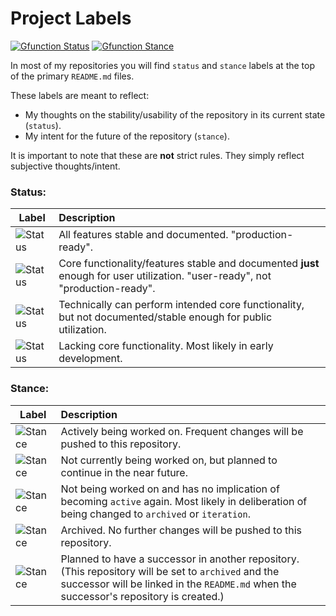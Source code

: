 # Project Labels

[![Gfunction Status](https://img.shields.io/endpoint?url=https%3A%2F%2Fraw.githubusercontent.com%2Frtaylor034%2Fproject-tags%2Fmain%2Ftags%2Fstatus%2Fviable.json)](https://github.com/rtaylor034/project-tags)
[![Gfunction Stance](https://img.shields.io/endpoint?url=https%3A%2F%2Fraw.githubusercontent.com%2Frtaylor034%2Fproject-tags%2Fmain%2Ftags%2Fstance%2Finactive.json)](https://github.com/rtaylor034/project-tags)

In most of my repositories you will find `status` and `stance` labels at the top of the primary `README.md` files.

These labels are meant to reflect:
- My thoughts on the stability/usability of the repository in its current state (`status`).
- My intent for the future of the repository (`stance`).

It is important to note that these are **not** strict rules. They simply reflect subjective thoughts/intent.

### Status:

| Label | Description |
| ---- | :---------- |
| ![Status](https://img.shields.io/endpoint?url=https%3A%2F%2Fraw.githubusercontent.com%2Frtaylor034%2Fproject-tags%2Fmain%2Ftags%2Fstatus%2Fready.json&label=%20) | All features stable and documented. "production-ready". |
| ![Status](https://img.shields.io/endpoint?url=https%3A%2F%2Fraw.githubusercontent.com%2Frtaylor034%2Fproject-tags%2Fmain%2Ftags%2Fstatus%2Fusable.json&label=%20) | Core functionality/features stable and documented **just** enough for user utilization. "user-ready", not "production-ready". |
| ![Status](https://img.shields.io/endpoint?url=https%3A%2F%2Fraw.githubusercontent.com%2Frtaylor034%2Fproject-tags%2Fmain%2Ftags%2Fstatus%2Fviable.json&label=%20) | Technically can perform intended core functionality, but not documented/stable enough for public utilization. |
| ![Status](https://img.shields.io/endpoint?url=https%3A%2F%2Fraw.githubusercontent.com%2Frtaylor034%2Fproject-tags%2Fmain%2Ftags%2Fstatus%2Fnon-viable.json&label=%20) | Lacking core functionality. Most likely in early development. |

### Stance:
| Label | Description |
| ---- | :---------- |
| ![Stance](https://img.shields.io/endpoint?url=https%3A%2F%2Fraw.githubusercontent.com%2Frtaylor034%2Fproject-tags%2Fmain%2Ftags%2Fstance%2Factive.json&label=%20) | Actively being worked on. Frequent changes will be pushed to this repository. |
| ![Stance](https://img.shields.io/endpoint?url=https%3A%2F%2Fraw.githubusercontent.com%2Frtaylor034%2Fproject-tags%2Fmain%2Ftags%2Fstance%2Fheld.json&label=%20) | Not currently being worked on, but planned to continue in the near future. |
| ![Stance](https://img.shields.io/endpoint?url=https%3A%2F%2Fraw.githubusercontent.com%2Frtaylor034%2Fproject-tags%2Fmain%2Ftags%2Fstance%2Finactive.json&label=%20) | Not being worked on and has no implication of becoming `active` again. Most likely in deliberation of being changed to `archived` or `iteration`. |
| ![Stance](https://img.shields.io/endpoint?url=https%3A%2F%2Fraw.githubusercontent.com%2Frtaylor034%2Fproject-tags%2Fmain%2Ftags%2Fstance%2Farchived.json&label=%20) | Archived. No further changes will be pushed to this repository. |
| ![Stance](https://img.shields.io/endpoint?url=https%3A%2F%2Fraw.githubusercontent.com%2Frtaylor034%2Fproject-tags%2Fmain%2Ftags%2Fstance%2Fiteration.json&label=%20) | Planned to have a successor in another repository. (This repository will be set to `archived` and the successor will be linked in the `README.md` when the successor's repository is created.) |
